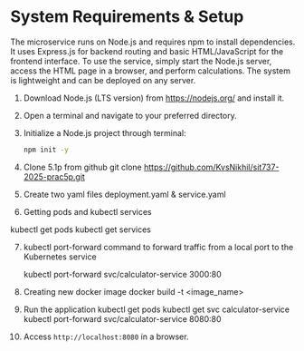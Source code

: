 # System Requirements & Setup

The microservice runs on Node.js and requires npm to install dependencies. It uses Express.js for backend routing and basic HTML/JavaScript for the frontend interface. To use the service, simply start the Node.js server, access the HTML page in a browser, and perform calculations. The system is lightweight and can be deployed on any server.

1) Download Node.js (LTS version) from https://nodejs.org/ and install it.

2) Open a terminal and navigate to your preferred directory.

3) Initialize a Node.js project through terminal:
   ```sh
   npm init -y
   ```

4) Clone 5.1p from github 
git clone https://github.com/KvsNikhil/sit737-2025-prac5p.git 

5) Create two yaml files
   deployment.yaml & service.yaml
   
6) Getting pods and kubectl services

kubectl get pods
kubectl get services

7) kubectl port-forward command to forward traffic from a local port to the Kubernetes service

   kubectl port-forward svc/calculator-service 3000:80

8) Creating new docker image
   docker build -t <image_name>

9) Run the application
   kubectl get pods
   kubectl get svc calculator-service
   kubectl port-forward svc/calculator-service 8080:80

10) Access `http://localhost:8080` in a browser.
